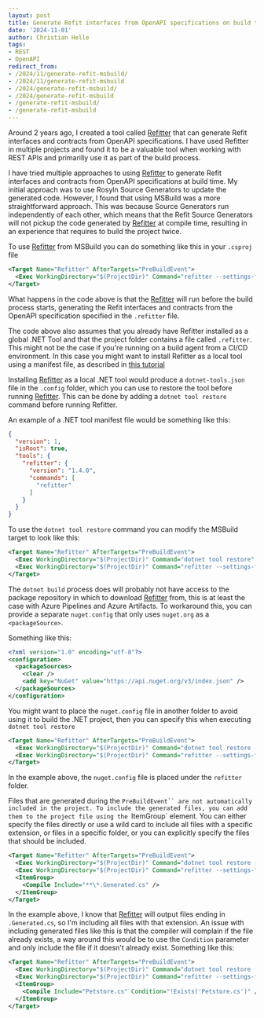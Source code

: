 ```yaml
---
layout: post
title: Generate Refit interfaces from OpenAPI specifications on build time with MSBuild
date: '2024-11-01'
author: Christian Helle
tags: 
- REST
- OpenAPI
redirect_from:
- /2024/11/generate-refit-msbuild/
- /2024/11/generate-refit-msbuild
- /2024/generate-refit-msbuild/
- /2024/generate-refit-msbuild
- /generate-refit-msbuild/
- /generate-refit-msbuild
---
```


Around 2 years ago, I created a tool called [Refitter](https://github.com/christianhelle/refitter) that can generate Refit interfaces and contracts from OpenAPI specifications. I have used Refitter in multiple projects and found it to be a valuable tool when working with REST APIs and primarilly use it as part of the build process. 

I have tried multiple approaches to using [Refitter](https://github.com/christianhelle/refitter) to generate Refit interfaces and contracts from OpenAPI specifications at build time. My initial approach was to use Rosyln Source Generators to update the generated code. However, I found that using MSBuild was a more straightforward approach. This was because Source Generators run independently of each other, which means that the Refit Source Generators will not pickup the code generated by [Refitter](https://github.com/christianhelle/refitter) at compile time, resulting in an experience that requires to build the project twice.

To use [Refitter](https://github.com/christianhelle/refitter) from MSBuild you can do something like this in your `.csproj` file

```xml
<Target Name="Refitter" AfterTargets="PreBuildEvent">
  <Exec WorkingDirectory="$(ProjectDir)" Command="refitter --settings-file .refitter --skip-validation" />
</Target>
```

What happens in the code above is that the [Refitter](https://github.com/christianhelle/refitter) will run before the build process starts, generating the Refit interfaces and contracts from the OpenAPI specification specified in the `.refitter` file.

The code above also assumes that you already have Refitter installed as a global .NET Tool and that the project folder contains a file called `.refitter`. This might not be the case if you're running on a build agent from a CI/CD environment. In this case you might want to install Refitter as a local tool using a manifest file, as described in [this tutorial](https://learn.microsoft.com/en-us/dotnet/core/tools/local-tools-how-to-use?WT.mc_id=DT-MVP-5004822)

Installing [Refitter](https://github.com/christianhelle/refitter) as a local .NET tool would produce a `dotnet-tools.json` file in the `.config` folder, which you can use to restore the tool before running [Refitter](https://github.com/christianhelle/refitter). This can be done by adding a `dotnet tool restore` command before running Refitter.

An example of a .NET tool manifest file would be something like this:

```json
{
  "version": 1,
  "isRoot": true,
  "tools": {
    "refitter": {
      "version": "1.4.0",
      "commands": [
        "refitter"
      ]
    }
  }
}
```

To use the `dotnet tool restore` command you can modify the MSBuild target to look like this:

```xml
<Target Name="Refitter" AfterTargets="PreBuildEvent">
  <Exec WorkingDirectory="$(ProjectDir)" Command="dotnet tool restore" />
  <Exec WorkingDirectory="$(ProjectDir)" Command="refitter --settings-file .refitter --skip-validation" />
</Target>
```

The `dotnet build` process does will probably not have access to the package repository in which to download [Refitter](https://github.com/christianhelle/refitter) from, this is at least the case with Azure Pipelines and Azure Artifacts. To workaround this, you can provide a separate `nuget.config` that only uses `nuget.org` as a `<packageSource>`.

Something like this:

```xml
<?xml version="1.0" encoding="utf-8"?>
<configuration>
  <packageSources>
    <clear />
    <add key="NuGet" value="https://api.nuget.org/v3/index.json" />
  </packageSources>
</configuration>
```

You might want to place the `nuget.config` file in another folder to avoid using it to build the .NET project, then you can specify this when executing `dotnet tool restore`

```xml
<Target Name="Refitter" AfterTargets="PreBuildEvent">
  <Exec WorkingDirectory="$(ProjectDir)" Command="dotnet tool restore --configfile refitter/nuget.config" />
  <Exec WorkingDirectory="$(ProjectDir)" Command="refitter --settings-file .refitter --skip-validation" />
</Target>
```

In the example above, the `nuget.config` file is placed under the `refitter` folder.

Files that are generated during the `PreBuildEvent`` are not automatically included in the project. To include the generated files, you can add them to the project file using the `ItemGroup` element. You can either specify the files directly or use a wild card to include all files with a specific extension, or files in a specific folder, or you can explicitly specify the files that should be included.

```xml
<Target Name="Refitter" AfterTargets="PreBuildEvent">
  <Exec WorkingDirectory="$(ProjectDir)" Command="dotnet tool restore --configfile refitter/nuget.config" />
  <Exec WorkingDirectory="$(ProjectDir)" Command="refitter --settings-file .refitter --skip-validation" />
  <ItemGroup>
    <Compile Include="**\*.Generated.cs" />
  </ItemGroup>
</Target>
```

In the example above, I know that [Refitter](https://github.com/christianhelle/refitter) will output files ending in `.Generated.cs`, so I'm including all files with that extension. An issue with including generated files like this is that the compiler will complain if the file already exists, a way around this would be to use the `Condition` parameter and only include the file if it doesn't already exist. Something like this:

```xml
<Target Name="Refitter" AfterTargets="PreBuildEvent">
  <Exec WorkingDirectory="$(ProjectDir)" Command="dotnet tool restore --configfile refitter/nuget.config" />
  <Exec WorkingDirectory="$(ProjectDir)" Command="refitter --settings-file .refitter --skip-validation" />
  <ItemGroup>
    <Compile Include="Petstore.cs" Condition="!Exists('Petstore.cs')" />
  </ItemGroup>
</Target>
```

